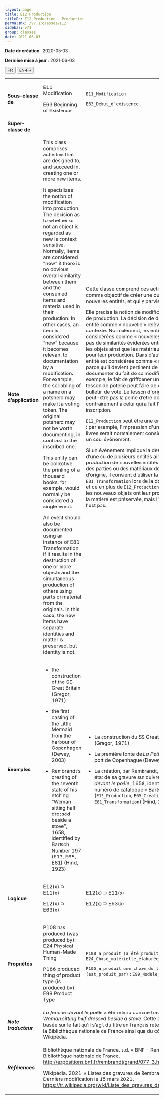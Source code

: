 ```yaml
---
layout: page
title: E12 Production
titleEn: E12 Production - Production
permalink: /v7.1/classes/E12
sidebar: v71
group: classes
date: 2021-06-03
---
```


**Date de création** : 2020-05-03

**Dernière mise à jour** : 2021-06-03

<div class="lang-buttons">
  <button id="fr" class="activate">FR</button>
  <button id="en-fr">EN-FR</button>
</div>

<table>
<tbody>
<tr>
<td><strong>Sous-classe de</strong></td>
<td class="en"><p>E11 Modification</p>
<p>E63 Beginning of Existence</p></td>
<td><p><code class="language-plaintext highlighter-rouge">E11_Modification</code></p>
<p><code class="language-plaintext highlighter-rouge">E63_Début_d’existence</code></p></td>
</tr>
<tr>
<td><strong>Super-classe de</strong></td>
<td class="en"></td>
<td></td>
</tr>
<tr>
<td><strong>Note d’application</strong></td>
<td class="en"><p>This class comprises activities that are designed to, and succeed in, creating one or more new items.</p>
<p>It specializes the notion of modification into production. The decision as to whether or not an object is regarded as new is context sensitive. Normally, items are considered “new” if there is no obvious overall similarity between them and the consumed items and material used in their production. In other cases, an item is considered “new” because it becomes relevant to documentation by a modification. For example, the scribbling of a name on a potsherd may make it a voting token. The original potsherd may not be worth documenting, in contrast to the inscribed one.</p>
<p>This entity can be collective: the printing of a thousand books, for example, would normally be considered a single event.</p>
<p>An event should also be documented using an instance of E81 Transformation if it results in the destruction of one or more objects and the simultaneous production of others using parts or material from the originals. In this case, the new items have separate identities and matter is preserved, but identity is not.</p></td>
<td><p>Cette classe comprend des activités qui ont comme objectif de créer une ou plusieurs nouvelles entités, et qui y parviennent.</p>
<p>Elle précise la notion de modification en celle de production. La décision de désigner une entité comme « nouvelle » relève du contexte. Normalement, les entités sont considérées comme « nouvelles » s'il n'y a pas de similarités évidentes entre celles-ci et les objets ainsi que les matériaux utilisés pour leur production. Dans d’autres cas, une entité est considérée comme « nouvelle » parce qu’il devient pertinent de la documenter du fait de sa modification. Par exemple, le fait de griffonner un nom sur un tesson de poterie peut faire de ce dernier un bulletin de vote. Le tesson d'origine ne vaut peut-être pas la peine d'être documenté, contrairement à celui qui a fait l'objet d'une inscription.</p>
<p><code class="language-plaintext highlighter-rouge">E12_Production</code> peut être une entité collective : par exemple, l'impression d'un millier de livres serait normalement considérée comme un seul évènement.</p>
<p>Si un évènement implique la destruction d’une ou de plusieurs entités ainsi que la production de nouvelles entités en utilisant des parties ou des matériaux des entités d’origine, il convient d’utiliser la classe <code class="language-plaintext highlighter-rouge">E81_Transformation</code> lors de la documentation, et ce en plus de <code class="language-plaintext highlighter-rouge">E12_Production</code>. Dans ce cas, les nouveaux objets ont leur propre identité : la matière est préservée, mais l'identité ne l'est pas.</p></td>
</tr>
<tr>
<td><strong>Exemples</strong></td>
<td class="en"><ul>
<li>
<p>the construction of the SS Great Britain (Gregor, 1971)</p>
</li>
<li>
<p>the first casting of the Little Mermaid from the harbour of Copenhagen (Dewey, 2003)</p>
</li>
<li>
<p>Rembrandt’s creating of the seventh state of his etching “Woman sitting half dressed beside a stove”, 1658, identified by Bartsch Number 197 (E12, E65, E81) (Hind, 1923)</p>
</li>
</ul></td>
<td><ul>
<li>
<p>La construction du SS Great Britain (Gregor, 1971)</p>
</li>
<li>
<p>La première fonte de <em>La Petite Sirène</em> au port de Copenhague (Dewey, 2003)</p>
</li>
<li>
<p>La création, par Rembrandt, du septième état de sa gravure sur cuivre <em>La Femme devant le poêle</em>, 1658, identifié par le numéro de catalogue « Bartsch 197 » (<code class="language-plaintext highlighter-rouge">E12_Production</code>, <code class="language-plaintext highlighter-rouge">E65_Création</code>, <code class="language-plaintext highlighter-rouge">E81_Transformation</code>) (Hind, 1923)</p>
</li>
</ul></td>
</tr>
<tr>
<td><strong>Logique</strong></td>
<td class="en"><p>E12(x) ⊃ E11(x)</p>
<p>E12(x) ⊃ E63(x)</p></td>
<td><p>E12(x) ⊃ E11(x)</p>
<p>E12(x) ⊃ E63(x)</p></td>
</tr>
<tr>
<td><strong>Propriétés</strong></td>
<td class="en"><p>P108 has produced (was produced by): E24 Physical Human-Made Thing</p>
<p>P186 produced thing of product type (is produced by): E99 Product Type</p></td>
<td><p><code class="language-plaintext highlighter-rouge">P108_a_produit (a_été_produit_par)</code> : <code class="language-plaintext highlighter-rouge">E24_Chose_matérielle_élaborée_par_l’humain</code></p>
<p><code class="language-plaintext highlighter-rouge">P186_a_produit_une_chose_du_type (est_produit_par)</code> : <code class="language-plaintext highlighter-rouge">E99_Modèle_de_produit</code></p></td>
</tr>
<tr>
<td><strong><em>Note traducteur</em></strong></td>
<td colspan="2"><em>La femme devant le poêle</em> a été retenu comme traduction de <em>Woman sitting half dressed beside a stove</em>. Cette décision est basée sur le fait qu’il s’agit du titre en français retenu du côté de la Bibliothèque nationale de France ainsi que du côté de Wikipédia.</td>
</tr>
<tr>
<td><strong><em>Références</em></strong></td>
<td colspan="2"><p>Bibliothèque nationale de France. s.d. « BNF - Rembrandt ». Bibliothèque nationale de France. <a href="http://expositions.bnf.fr/rembrandt/grand/077_3.htm"><span class="underline">http://expositions.bnf.fr/rembrandt/grand/077_3.htm</span></a>.</p>
<p>Wikipédia. 2021. « Listes des gravures de Rembrandt ». Dernière modification le 15 mars 2021. <a href="https://fr.wikipedia.org/wiki/Liste_des_gravures_de_Rembrandt"><span class="underline">https://fr.wikipedia.org/wiki/Liste_des_gravures_de_Rembrandt</span></a>.</p></td>
</tr>
</tbody>
</table>

